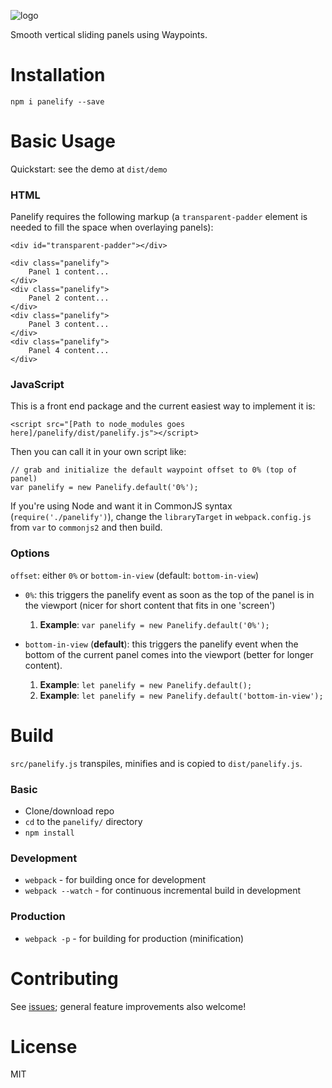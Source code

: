 ![logo](https://github.com/thisisbd/panelify/raw/master/panelify-logo.png)

Smooth vertical sliding panels using Waypoints.

# Installation

`npm i panelify --save`

# Basic Usage

Quickstart: see the demo at `dist/demo`

### HTML ###

Panelify requires the following markup (a `transparent-padder` element is needed to fill the space when overlaying panels):
  
```
<div id="transparent-padder"></div>

<div class="panelify">
    Panel 1 content... 
</div>
<div class="panelify">
    Panel 2 content...
</div>
<div class="panelify">
    Panel 3 content...
</div>
<div class="panelify">
    Panel 4 content...
</div>
```

### JavaScript ###

This is a front end package and the current easiest way to implement it is:

`<script src="[Path to node_modules goes here]/panelify/dist/panelify.js"></script>`

Then you can call it in your own script like:

```
// grab and initialize the default waypoint offset to 0% (top of panel)
var panelify = new Panelify.default('0%');
```
If you're using Node and want it in CommonJS syntax (`require('./panelify')`), change the `libraryTarget` in `webpack.config.js` from `var` to `commonjs2` and then build.

### Options ###

`offset`: either `0%` or `bottom-in-view` (default: `bottom-in-view`)

* `0%`: this triggers the panelify event as soon as the top of the panel is in the viewport (nicer for short content that fits in one 'screen')

    1. **Example**: `var panelify = new Panelify.default('0%');`

* `bottom-in-view` (**default**): this triggers the panelify event when the bottom of the current panel comes into the viewport (better for longer content).

    1. **Example**: `let panelify = new Panelify.default();`
    2. **Example**: `let panelify = new Panelify.default('bottom-in-view');`
  
# Build

`src/panelify.js` transpiles, minifies and is copied to `dist/panelify.js`.

### Basic ###

* Clone/download repo
* `cd` to the `panelify/` directory
* `npm install`

### Development ###

* `webpack` - for building once for development
* `webpack --watch` - for continuous incremental build in development

### Production ###

* `webpack -p` - for building for production (minification)

# Contributing

  See [issues](https://github.com/thisisbd/Panelify/issues); general feature improvements also welcome!
  
# License

  MIT